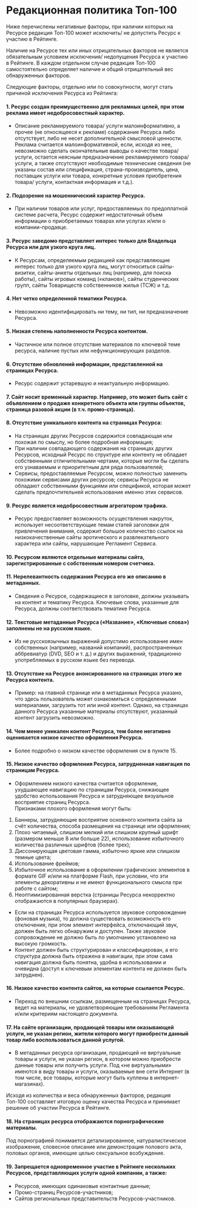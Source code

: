 # Редакционная политика Топ-100

Ниже перечислены негативные факторы, при наличии которых на Ресурсе редакция Топ-100 может исключить/ не допустить Ресурс к участию в Рейтинге.

Наличие на Ресурсе тех или иных отрицательных факторов не является обязательным условием исключения/ недопущения Ресурса к участию в Рейтинге. В каждом отдельном случае редакция Топ-100 самостоятельно определяет наличие и общий отрицательный вес обнаруженных факторов.

Следующие факторы, отдельно или по совокупности, могут стать причиной исключения Ресурса из Рейтинга:

#### 1. Ресурс создан преимущественно для рекламных целей, при этом реклама имеет недобросовестный характер.

* Описание рекламируемого товара/ услуги малоинформативно, а прочее (не относящееся к рекламе) содержание Ресурса либо отсутствует, либо не несет дополнительной смысловой ценности. Реклама считается малоинформативной, если, исходя из нее, невозможно сделать окончательные выводы о качестве товара/ услуги, остается неясным предназначение рекламируемого товара/ услуги, а также отсутствуют необходимые технические сведения (не указаны состав или спецификация, страна-производитель, цена, поставщик услуги или товара, конкретные условия приобретения товара/ услуги, контактная информация и т.д.).

#### 2. Подозрение на мошеннический характер Ресурса.

* При наличии товаров или услуг, предоставляемых по предоплатной системе расчета, Ресурс содержит недостаточный объем информации о приобретаемых товарах или услугах и/или о компании-продавце.

#### 3. Ресурс заведомо представляет интерес только для Владельца Ресурса или для узкого круга лиц.

* К Ресурсам, определяемым редакцией как представляющие интерес только для узкого круга лиц, могут относиться сайты-визитки, сайты-анкеты отдельных лиц (например, для поиска работы), сайты игровых команд («кланов»), сайты студенческих групп, сайты Товариществ собственников жилья (ТСЖ) и т.д.

#### 4. Нет четко определенной тематики Ресурса.

* Невозможно идентифицировать ни тему, ни тип, ни предназначение Ресурса.

#### 5. Низкая степень наполненности Ресурса контентом.

* Частичное или полное отсутствие материалов по ключевой теме ресурса, наличие пустых или нефункционирующих разделов.

#### 6. Отсутствие обновлений информации, представленной на страницах Ресурса.

* Ресурс содержит устаревшую и неактуальную информацию.

#### 7. Сайт носит временный характер. Например, это может быть сайт с объявлением о продаже конкретного объекта или группы объектов, страница разовой акции (в т.ч. промо-страница).

#### 8. Отсутствие уникального контента на страницах Ресурса:

* На страницах других Ресурсов содержится совпадающая или похожая по смыслу, но более подробная информация;
* При наличии совпадающего содержания на страницах других Ресурсов, исходный Ресурс по структуре или контенту не обладает собственными отличительными чертами, которые могли бы сделать его узнаваемым и приоритетным для ряда пользователей;
* Сервисы, предоставляемые Ресурсом, можно полностью заменить похожими сервисами других ресурсов; сервисы Ресурса не обладают собственными функциями или спецификой, которая может сделать предпочтительней использование именно этих сервисов.

#### 9. Ресурс является недобросовестным агрегатором трафика.

* Ресурс предоставляет возможность осуществления накруток, использует несоответствующие темам статей заголовки для привлечения внимания, содержит большое количество ссылок на низкокачественные сайты эротического и развлекательного характера или сайты, нарушающие Регламент Сервиса.

#### 10. Ресурсом являются отдельные материалы сайта, зарегистрированные с собственным номером счетчика.

#### 11. Нерелевантность содержания Ресурса его же описанию в метаданных.

* Сведения о Ресурсе, содержащиеся в заголовке, должны указывать на контент и тематику Ресурса. Ключевые слова, указанные для Ресурса, должны соответствовать тематике Ресурса.

#### 12. Текстовые метаданные Ресурса («Название», «Ключевые слова») заполнены не на русском языке.

* Из не русскоязычных выражений допустимо использование имен собственных (например, названий компаний), распространенных аббревиатур (DVD, SEO и т. д.) и других выражений, традиционно употребляемых в русском языке без перевода.

#### 13. Отсутствие на Ресурсе анонсированного на страницах этого же Ресурса контента.

* Пример: на главной странице или в метаданных Ресурса указано, что здесь пользователь может ознакомиться с определенными материалами, загрузить тот или иной контент. Однако, на страницах данного Ресурса указанные материалы отсутствуют, указанный контент загрузить невозможно.

#### 14. Чем менее уникален контент Ресурса, тем более негативно оценивается низкое качество оформления Ресурса.

* Более подробно о низком качестве оформления см в пункте 15.

#### 15. Низкое качество оформления Ресурса, затрудненная навигация по страницам Ресурса.

* Оформлением низкого качества считается оформление, ухудшающее навигацию по страницам Ресурса, снижающее удобство использования Ресурса и затрудняющее визуальное восприятие страниц Ресурса.\
  Признаками плохого оформления могут быть:

1. Баннеры, затрудняющие восприятие основного контента сайта за счёт количества, способа размещения на странице или оформления;
2. Плохо читаемый, слишком мелкий или слишком крупный шрифт (размером меньше 8 или больше 22), использование избыточного количества различных шрифтов (более трех);
3. Диссонирующая цветовая гамма, избыточно яркие или слишком темные цвета;
4. Использование фреймов;
5. Избыточное использование в оформлении графических элементов в формате GIF и/или на платформе Flash, при условии, что эти элементы декоративны и не имеют функционального смысла при работе с сайтом;
6. Неоптимизированная верстка (страницы Ресурса некорректно отображаются в популярных браузерах).

* Если на страницах Ресурса используется звуковое сопровождение (фоновая музыка), то должна существовать возможность его отключения, при этом элемент интерфейса, отключающий звук, должен быть легко обнаружим и доступен. Также звуковое сопровождение не должно быть по умолчанию установлено на высокую громкость.
* Контент должен быть структурирован и классифицирован, а его структура должна быть отражена в навигации, при этом сама навигация должна быть понятна, удобна в использовании и очевидна (доступ к ключевым элементам контента не должен быть затруднен).

#### 16. Низкое качество контента сайтов, на которые ссылается Ресурс.

* Переход по внешним ссылкам, размещенным на страницах Ресурса, ведет на материалы, не удовлетворяющие требованиям Регламента и/или критериям настоящего документа.

#### 17. На сайте организации, продающей товары или оказывающей услуги, не указан регион, жители которого могут приобрести данный товар либо воспользоваться данной услугой.

* В метаданных ресурса организации, продающей не виртуальные товары и услуги, не указан регион, в котором можно приобрести данные товары или получить услуги. Под «не виртуальными» имеются в виду товары и услуги, оказываемые вне сети Интернет (в том числе, все товары, которые могут быть куплены в интернет-магазинах).

Исходя из количества и веса обнаруженных факторов, редакция Топ-100 составляет итоговую оценку качества Ресурса и принимает решение об участии Ресурса в Рейтинге.

#### 18.  **На страницах ресурса отображаются порнографические материалы.**

Под порнографией понимается детализированное, натуралистическое изображение, словесное описание или демонстрация полового акта, половых органов, имеющие целью сексуальное возбуждение.

#### 19. Запрещается одновременное участие в Рейтинге нескольких Ресурсов, представляющих услуги одной компании, а также:

* Ресурсов, имеющих одинаковые контактные данные;&#x20;
* Промо-страниц Ресурсов-участников;&#x20;
* Сайтов региональных представительств Ресурсов-участников.
